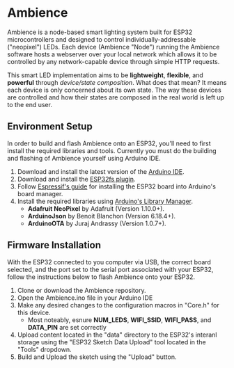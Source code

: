 # Ambience
Ambience is a node-based smart lighting system built for ESP32 microcontrollers and designed to control individually-addressable ("neopixel") LEDs. Each device (Ambience "Node") running the Ambience software hosts a webserver over your local network which allows it to be controlled by any network-capable device through simple HTTP requests.  

This smart LED implementation aims to be **lightweight**, **flexible**, and **powerful** through *device/state composition*. What does that mean? It means each device is only concerned about its own state. The way these devices are controlled and how their states are composed in the real world is left up to the end user.

## Environment Setup
In order to build and flash Ambience onto an ESP32, you'll need to first install the required libraries and tools. Currently you must do the building and flashing of Ambience yourself using Arduino IDE.

1. Download and install the latest version of the [Arduino IDE](https://www.arduino.cc/en/Main/Software_).
2. Download and install the [ESP32fs plugin](https://github.com/me-no-dev/arduino-esp32fs-plugin/releases/tag/1.0).
3. Follow [Espressif's guide](https://docs.espressif.com/projects/arduino-esp32/en/latest/installing.html) for installing the ESP32 board into Arduino's board manager.
4. Install the required libraries using [Arduino's Library Manager](https://www.arduino.cc/en/guide/libraries).
    - **Adafruit NeoPixel** by Adafruit (Version 1.10.0+).
    - **ArduinoJson** by Benoit Blanchon (Version 6.18.4+).
    - **ArduinoOTA** by Juraj Andrassy (Version 1.0.7+).

## Firmware Installation
With the ESP32 connected to you computer via USB, the correct board selected, and the port set to the serial port associated with your ESP32, follow the instructions below to flash Ambience onto your ESP32. 
1. Clone or download the Ambience repository.
2. Open the Ambience.ino file in your Arduino IDE
3. Make any desired changes to the configuration macros in "Core.h" for this device.
    - Most noteably, esnure **NUM_LEDS**, **WIFI_SSID**, **WIFI_PASS**, and **DATA_PIN** are set correctly 
4. Upload content located in the "data" directory to the ESP32's interanl storage using the "ESP32 Sketch Data Upload" tool located in the "Tools" dropdown.
5. Build and Upload the sketch using the "Upload" button.
